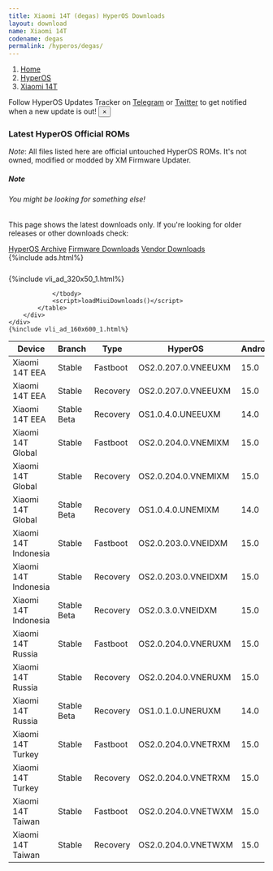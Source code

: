 ```yaml
---
title: Xiaomi 14T (degas) HyperOS Downloads
layout: download
name: Xiaomi 14T
codename: degas
permalink: /hyperos/degas/
---
```

<nav aria-label="breadcrumb">
    <ol class="breadcrumb">
        <li class="breadcrumb-item"><a href="/">Home</a></li>
        <li class="breadcrumb-item"><a href="/hyperos/">HyperOS</a></li>
        <li class="breadcrumb-item active" aria-current="page"><a href="/hyperos/degas/">Xiaomi 14T</a></li>
    </ol>
</nav>
<div class="alert alert-primary alert-dismissible fade show" role="alert">
    Follow HyperOS Updates Tracker on <a href="https://t.me/MIUIUpdatesTracker" class="alert-link">Telegram</a>
     or <a href="https://twitter.com/MiFwUpdater" class="alert-link">Twitter</a> to get notified when a new update is out!
    <button type="button" class="close" data-dismiss="alert" aria-label="Close">
        <span aria-hidden="true">&times;</span>
    </button>
</div>

### Latest HyperOS Official ROMs
*Note*: All files listed here are official untouched HyperOS ROMs. It's not owned, modified or modded by XM Firmware Updater.
<div class="card">
  <div class="card-body">
    <h5 class="card-title">Note</h5>
    <h6 class="card-subtitle mb-2 text-muted">You might be looking for something else!</h6>
    <p class="card-text">This page shows the latest downloads only.
     If you're looking for older releases or other downloads check:</p>
    <a href="/archive/hyperos/degas/" class="card-link">HyperOS Archive</a>
    <a href="/firmware/degas/" class="card-link">Firmware Downloads</a>
    <a href="/vendor/degas/" class="card-link">Vendor Downloads</a>
  </div>
</div>
{%include ads.html%}
<div class="row justify-content-center">
    <div class="col-10">
        <div class="table-responsive-md" style="margin-top: 25px;">
            {%include vli_ad_320x50_1.html%}
            <table id="miui" class="display dt-responsive nowrap compact table table-striped table-hover table-sm">
                <thead class="thead-dark">
                    <tr>
                        <th data-ref="device">Device</th>
                        <th data-ref="branch">Branch</th>
                        <th data-ref="type">Type</th>
                        <th data-ref="miui">HyperOS</th>
                        <th data-ref="android">Android</th>
                        <th data-ref="size">Size</th>
                        <th data-ref="size">Date</th>
                        <th data-ref="link">Link</th>
                    </tr>
                </thead>
                <tbody>
                <tr><td>Xiaomi 14T EEA</td><td>Stable</td><td>Fastboot</td><td>OS2.0.207.0.VNEEUXM</td><td>15.0</td><td>7.9 GB</td><td>2025-10-10</td><td><a href="/hyperos/degas/stable/OS2.0.207.0.VNEEUXM/">Download</a></td></tr>
<tr><td>Xiaomi 14T EEA</td><td>Stable</td><td>Recovery</td><td>OS2.0.207.0.VNEEUXM</td><td>15.0</td><td>6.3 GB</td><td>2025-10-16</td><td><a href="/hyperos/degas/stable/OS2.0.207.0.VNEEUXM/">Download</a></td></tr>
<tr><td>Xiaomi 14T EEA</td><td>Stable Beta</td><td>Recovery</td><td>OS1.0.4.0.UNEEUXM</td><td>14.0</td><td>5.8 GB</td><td>2024-09-26</td><td><a href="/hyperos/degas/stable beta/OS1.0.4.0.UNEEUXM/">Download</a></td></tr>
<tr><td>Xiaomi 14T Global</td><td>Stable</td><td>Fastboot</td><td>OS2.0.204.0.VNEMIXM</td><td>15.0</td><td>8.5 GB</td><td>2025-09-18</td><td><a href="/hyperos/degas/stable/OS2.0.204.0.VNEMIXM/">Download</a></td></tr>
<tr><td>Xiaomi 14T Global</td><td>Stable</td><td>Recovery</td><td>OS2.0.204.0.VNEMIXM</td><td>15.0</td><td>6.2 GB</td><td>2025-09-26</td><td><a href="/hyperos/degas/stable/OS2.0.204.0.VNEMIXM/">Download</a></td></tr>
<tr><td>Xiaomi 14T Global</td><td>Stable Beta</td><td>Recovery</td><td>OS1.0.4.0.UNEMIXM</td><td>14.0</td><td>5.6 GB</td><td>2024-09-26</td><td><a href="/hyperos/degas/stable beta/OS1.0.4.0.UNEMIXM/">Download</a></td></tr>
<tr><td>Xiaomi 14T Indonesia</td><td>Stable</td><td>Fastboot</td><td>OS2.0.203.0.VNEIDXM</td><td>15.0</td><td>7.8 GB</td><td>2025-09-18</td><td><a href="/hyperos/degas/stable/OS2.0.203.0.VNEIDXM/">Download</a></td></tr>
<tr><td>Xiaomi 14T Indonesia</td><td>Stable</td><td>Recovery</td><td>OS2.0.203.0.VNEIDXM</td><td>15.0</td><td>6.2 GB</td><td>2025-09-26</td><td><a href="/hyperos/degas/stable/OS2.0.203.0.VNEIDXM/">Download</a></td></tr>
<tr><td>Xiaomi 14T Indonesia</td><td>Stable Beta</td><td>Recovery</td><td>OS2.0.3.0.VNEIDXM</td><td>15.0</td><td>6.2 GB</td><td>2025-01-12</td><td><a href="/hyperos/degas/stable beta/OS2.0.3.0.VNEIDXM/">Download</a></td></tr>
<tr><td>Xiaomi 14T Russia</td><td>Stable</td><td>Fastboot</td><td>OS2.0.204.0.VNERUXM</td><td>15.0</td><td>8.4 GB</td><td>2025-09-18</td><td><a href="/hyperos/degas/stable/OS2.0.204.0.VNERUXM/">Download</a></td></tr>
<tr><td>Xiaomi 14T Russia</td><td>Stable</td><td>Recovery</td><td>OS2.0.204.0.VNERUXM</td><td>15.0</td><td>6.1 GB</td><td>2025-09-26</td><td><a href="/hyperos/degas/stable/OS2.0.204.0.VNERUXM/">Download</a></td></tr>
<tr><td>Xiaomi 14T Russia</td><td>Stable Beta</td><td>Recovery</td><td>OS1.0.1.0.UNERUXM</td><td>14.0</td><td>5.6 GB</td><td>2024-09-26</td><td><a href="/hyperos/degas/stable beta/OS1.0.1.0.UNERUXM/">Download</a></td></tr>
<tr><td>Xiaomi 14T Turkey</td><td>Stable</td><td>Fastboot</td><td>OS2.0.204.0.VNETRXM</td><td>15.0</td><td>7.8 GB</td><td>2025-09-18</td><td><a href="/hyperos/degas/stable/OS2.0.204.0.VNETRXM/">Download</a></td></tr>
<tr><td>Xiaomi 14T Turkey</td><td>Stable</td><td>Recovery</td><td>OS2.0.204.0.VNETRXM</td><td>15.0</td><td>6.2 GB</td><td>2025-09-26</td><td><a href="/hyperos/degas/stable/OS2.0.204.0.VNETRXM/">Download</a></td></tr>
<tr><td>Xiaomi 14T Taiwan</td><td>Stable</td><td>Fastboot</td><td>OS2.0.204.0.VNETWXM</td><td>15.0</td><td>7.2 GB</td><td>2025-09-18</td><td><a href="/hyperos/degas/stable/OS2.0.204.0.VNETWXM/">Download</a></td></tr>
<tr><td>Xiaomi 14T Taiwan</td><td>Stable</td><td>Recovery</td><td>OS2.0.204.0.VNETWXM</td><td>15.0</td><td>6.1 GB</td><td>2025-09-26</td><td><a href="/hyperos/degas/stable/OS2.0.204.0.VNETWXM/">Download</a></td></tr>

                </tbody>
                <script>loadMiuiDownloads()</script>
            </table>
        </div>
    </div>
    {%include vli_ad_160x600_1.html%}
</div>
